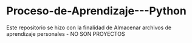 # Proceso-de-Aprendizaje---Python
Este repositorio se hizo con la finalidad de Almacenar archivos de aprendizaje personales - NO SON PROYECTOS

